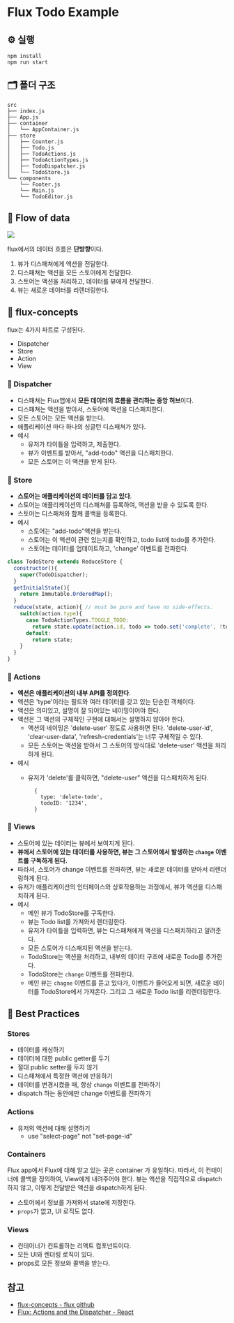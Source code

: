 # Flux Todo Example

## ⚙️ 실행
```
npm install
npm run start
```

## 🗂 폴더 구조 
```
src
├── index.js
├── App.js
├── container
│   └── AppContainer.js
├── store
│   ├── Counter.js
│   ├── Todo.js
│   ├── TodoActions.js
│   ├── TodoActionTypes.js
│   ├── TodoDispatcher.js
│   └── TodoStore.js
└── components
    └── Footer.js
    └── Main.js
    └── TodoEditor.js
```


## 🌟 Flow of data

![](https://i.imgur.com/qbDb2GE.png)

flux에서의 데이터 흐름은 **단방향**이다. 
1. 뷰가 디스패쳐에게 액션을 전달한다.
2. 디스패쳐는 액션을 모든 스토어에게 전달한다.
3. 스토어는 액션을 처리하고, 데이터를 뷰에게 전달한다.
4. 뷰는 새로운 데이터를 리렌더링한다.

## 🌟 flux-concepts

flux는 4가지 파트로 구성된다.

- Dispatcher
- Store
- Action
- View

### 📍 Dispatcher

- 디스패쳐는 Flux앱에서 **모든 데이터의 흐름을 관리하는 중앙 허브**이다.
- 디스패쳐는 액션을 받아서, 스토어에 액션을 디스패치한다.
- 모든 스토어는 모든 액션을 받는다. 
- 애플리케이션 마다 하나의 싱글턴 디스패쳐가 있다.
- 예시
    - 유저가 타이틀을 입력하고, 제출한다.
    - 뷰가 이벤트를 받아서, "add-todo" 액션을 디스패치한다.
    - 모든 스토어는 이 액션을 받게 된다.


### 📍 Store

- **스토어는 애플리케이션의 데이터를 담고 있다**.
- 스토어는 애플리케이션의 디스패쳐를 등록하여, 액션을 받을 수 있도록 한다.
- 스토어는 디스패쳐와 함께 콜백을 등록한다.  
- 예시
    - 스토어는 "add-todo"액션을 받는다.
    - 스토어는 이 액션이 관련 있는지를 확인하고, todo list에 todo를 추가한다.
    - 스토어는 데이터를 업데이트하고, 'change' 이벤트를 전파한다.
```javascript
class TodoStore extends ReduceStore {
  constructor(){
    super(TodoDispatcher);
  }
  getInitialState(){
    return Immutable.OrderedMap();
  }
  reduce(state, action){ // must be pure and have no side-effects.
    switch(action.type){
      case TodoActionTypes.TOGGLE_TODO:
        return state.update(action.id, todo => todo.set('complete', !todo.complete));
      default: 
        return state;
    }
  }
}

```



### 📍 Actions

- **액션은 애플리케이션의 내부 API를 정의한다**.
- 액션은 'type'이라는 필드와 여러 데이터를 갖고 있는 단순한 객체이다.
- 액션은 의미있고, 설명이 잘 되어있는 네이밍이어야 한다.
- 액션은 그 액션의 구체적인 구현에 대해서는 설명하지 않아야 한다.
    - 액션의 네이밍은 'delete-user' 정도로 사용하면 된다. 'delete-user-id', 'clear-user-data', 'refresh-credentials'는 너무 구체적일 수 있다. 
    - 모든 스토어는 액션을 받아서 그 스토어의 방식대로 'delete-user' 액션을 처리하게 된다.
- 예시
    - 유저가 'delete'를 클릭하면, "delete-user" 액션을 디스패치하게 된다.
    
      ```
        {
          type: 'delete-todo',
          todoID: '1234',
        }
      ```

### 📍 Views

- 스토어에 있는 데이터는 뷰에서 보여지게 된다.
- **뷰에서 스토어에 있는 데이터를 사용하면, 뷰는 그 스토어에서 발생하는 `change` 이벤트를 구독하게 된다.**
- 따라서, 스토어가 change 이벤트를 전파하면, 뷰는 새로운 데이터를 받아서 리렌더링하게 된다.
- 유저가 애플리케이션의 인터페이스와 상호작용하는 과정에서, 뷰가 액션을 디스패치하게 된다.
- 예시
    - 메인 뷰가 TodoStore를 구독한다.
    - 뷰는 Todo list를 가져와서 렌더링한다. 
    - 유저가 타이틀을 입력하면, 뷰는 디스패쳐에게 액션을 디스패치하라고 알려준다.
    - 모든 스토어가 디스패치된 액션을 받는다.
    - TodoStore는 액션을 처리하고, 내부의 데이터 구조에 새로운 Todo를 추가한다.
    - TodoStore는 `change` 이벤트를 전파한다.
    - 메인 뷰는 `chagne` 이벤트를 듣고 있다가, 이벤트가 들어오게 되면, 새로운 데이터를 TodoStore에서 가져온다. 그리고 그 새로운 Todo list를 리렌더링한다.


    

## 🌟 Best Practices

### Stores

- 데이터를 캐싱하기
- 데이터에 대한 public getter를 두기
- 절대 public setter를 두지 않기
- 디스패쳐에서 특정한 액션에 반응하기
- 데이터를 변경시켰을 때, 항상 `change` 이벤트를 전파하기
- dispatch 하는 동안에만 change 이벤트를 전파하기


### Actions

- 유저의 액션에 대해 설명하기
    - use "select-page" not "set-page-id"

### Containers

Flux app에서 Flux에 대해 알고 있는 곳은 container 가 유일하다.
따라서, 이 컨테이너에 콜백을 정의하여, View에게 내려주어야 한다.
뷰는 액션을 직접적으로 dispatch하지 않고, 이렇게 전달받은 액션을 dispatch하게 된다.

- 스토어에서 정보를 가져와서 state에 저장한다.
- `props`가 없고, UI 로직도 없다.

### Views

- 컨테이너가 컨트롤하는 리액트 컴포넌트이다.
- 모든 UI와 렌더링 로직이 있다.
- props로 모든 정보와 콜백을 받는다.



## 참고
- [flux-concepts - flux github](https://github.com/facebook/flux/tree/master/examples/flux-concepts)
- [Flux: Actions and the Dispatcher - React](http://reactjs.org/blog/2014/07/30/flux-actions-and-the-dispatcher.html)